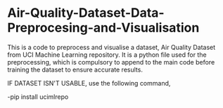 # Air-Quality-Dataset-Data-Preprocesing-and-Visualisation
This is a code to preprocess and visualise a dataset, Air Quality Dataset from UCI Machine Learning repository. It is a python file used for the preprocessing, which is compulsory to append to the main code before training the dataset to ensure accurate results.

IF DATASET ISN'T USABLE, use the following command,

-pip install ucimlrepo
